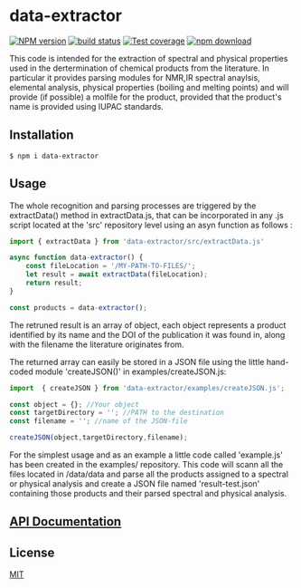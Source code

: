 # data-extractor

[![NPM version][npm-image]][npm-url]
[![build status][ci-image]][ci-url]
[![Test coverage][codecov-image]][codecov-url]
[![npm download][download-image]][download-url]

This code is intended for the extraction of spectral and physical properties used in the dertermination of chemical products from the literature. In particular it provides parsing modules for NMR,IR spectral anaylsis, elemental analysis, physical properties (boiling and melting points) and will provide (if possible) a molfile for the product, provided that the product's name is provided using IUPAC standards.

## Installation

`$ npm i data-extractor`

## Usage
The whole recognition and parsing processes are triggered by the extractData() method in extractData.js, that can be incorporated in any .js script located at the 'src' repository level using an asyn function as follows :
```js
import { extractData } from 'data-extractor/src/extractData.js'

async function data-extractor() {
    const fileLocation = '/MY-PATH-TO-FILES/';
    let result = await extractData(fileLocation);
    return result;
}

const products = data-extractor();
```
The retruned result is an array of object, each object represents a product identified by its name and the DOI of the publication it was found in, along with the filename the literature originates from.

The returned array can easily be stored in a JSON file using the little hand-coded module 'createJSON()' in examples/createJSON.js:

```js
import  { createJSON } from 'data-extractor/examples/createJSON.js';

const object = {}; //Your object
const targetDirectory = ''; //PATH to the destination
const filename = ''; //name of the JSON-file

createJSON(object,targetDirectory,filename);
```

For the simplest usage and as an example a little code called 'example.js' has been created in the examples/ repository. This code will scann all the files located in /data/data and parse all the products assigned to a spectral or physical analysis and create a JSON file named 'result-test.json' containing those products and their parsed spectral and physical  analysis.

## [API Documentation](https://cheminfo.github.io/data-extractor/)

## License

[MIT](./LICENSE)

[npm-image]: https://img.shields.io/npm/v/data-extractor.svg
[npm-url]: https://www.npmjs.com/package/data-extractor
[ci-image]: https://github.com/cheminfo/data-extractor/workflows/Node.js%20CI/badge.svg?branch=master
[ci-url]: https://github.com/cheminfo/data-extractor/actions?query=workflow%3A%22Node.js+CI%22
[codecov-image]: https://img.shields.io/codecov/c/github/cheminfo/data-extractor.svg
[codecov-url]: https://codecov.io/gh/cheminfo/data-extractor
[download-image]: https://img.shields.io/npm/dm/data-extractor.svg
[download-url]: https://www.npmjs.com/package/data-extractor
